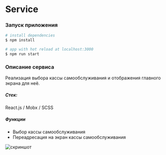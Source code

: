# Service
 
### Запуск приложения
   
```bash
# install dependencies
$ npm install

# app with hot reload at localhost:3000
$ npm run start
```  

### Описание сервиса

Реализация выбора кассы самообслуживания и отображения главного экрана для неё.

##### Стек:

React.js / Mobx / SCSS

##### Функции

- Выбор кассы самообслуживания
- Переадресация на экран кассы самообслуживания

![скриншот](https://i.imgur.com/pIbfCEs.png) 
